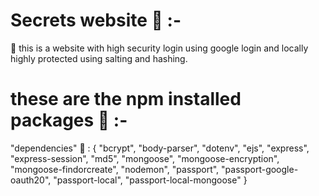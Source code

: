  # Secrets website 🚱  :- 
 
 🦖 this is a website with high security login using google login and locally highly protected using salting and hashing.  
 
 
 # these are the npm installed packages 📧  :-
 
 "dependencies" 🦖 : {
      "bcrypt",
      "body-parser",
      "dotenv",
      "ejs",
      "express",
      "express-session",
      "md5",
      "mongoose",
      "mongoose-encryption",
      "mongoose-findorcreate",
      "nodemon",
      "passport",
      "passport-google-oauth20",
      "passport-local",
      "passport-local-mongoose"
  }
